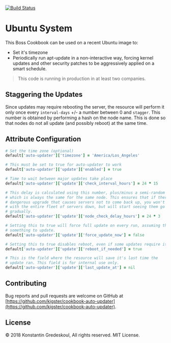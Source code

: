 [![Build Status](https://travis-ci.org/kigster/cookbook-ubuntu-system.svg?branch=master)](https://travis-ci.org/kigster/cookbook-ubuntu-system)

# Ubuntu System

This Boss Cookbook can be used on a recent Ubuntu image to:

 * Set it's timezone
 * Periodically run apt-update in a non-interactive way, forcing kernel updates and other security patches to be aggressively applied on a smart schedule. 

> This code is running in production in at least two companies.

## Staggering the Updates

Since updates may require rebooting the server, the resource will perform it only once every `interval-days` +/- a number between 0 and `stagger`. This number is obtained by performing a hash on the node name. This is done so that nodes do not all update (and possibly reboot) at the same time.

## Attribute Configuration

```ruby
# Set the time zone (optional)
default['auto-updater']['timezone'] = 'America/Los_Angeles'

# This must be set to true for auto-updater to work
default['auto-updater']['update']['enabled'] = true

# Time to wait between major updates take place
default['auto-updater']['update']['check_interval_hours'] = 24 * 15

# This delay is calculated using this number, plus/minus a semi-random number
# which is always the same for the same node. This ensures that if there is a
# dangerous upgrade that causes servers not to come back up, you won't end up
# with the entire fleet of servers down, but will start seeing them go down
# gradually.
default['auto-updater']['update']['node_check_delay_hours'] = 24 * 3

# Setting this to true will force full update on every run, assuming there is
# something to update.
default['auto-updater']['update']['force_update_now'] = false

# Setting this to true disables reboot, even if some updates require it.
default['auto-updater']['update']['reboot_if_needed'] = true

# This is the field where the resource will save it's last time the
# update ran. This field is for internal use only.
default['auto-updater']['update']['last_update_at'] = nil
```

## Contributing

Bug reports and pull requests are welcome on GitHub at [https://github.com/kigster/cookbook-auto-updater](https://github.com/kigster/cookbook-auto-updater).

## License

&copy; 2018 Konstantin Gredeskoul, All rights reserved. MIT License.

